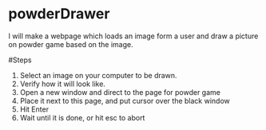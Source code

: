 # powderDrawer
I will make a webpage which loads an image form a user and draw a picture on powder game based on the image.

#Steps
1. Select an image on your computer to be drawn.
2. Verify how it will look like.
3. Open a new window and direct to the page for powder game
4. Place it next to this page, and put cursor over the black window
5. Hit Enter
6. Wait until it is done, or hit esc to abort
